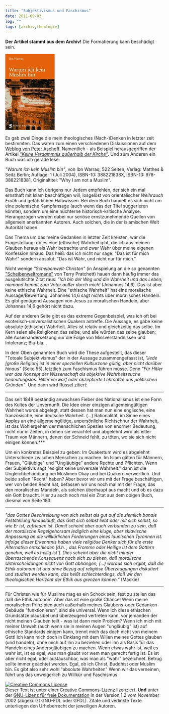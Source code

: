 ```yaml
---
title: "Subjektivismus und Faschismus"
date: 2011-09-03
log: ""
tags: [archiv,theologie]
---
```

**Der Artikel stammt aus dem Archiv!** Die Formatierung kann beschädigt sein.

![warum_ich_kein_muslim_bin.jpg](warum_ich_kein_muslim_bin.jpg)

Es gab zwei Dinge die mein theologisches (Nach-)Denken in letzter zeit bestimmten. Das waren zum einen verschiedenen Diskussionen auf dem <a href="http://www.elia-gemeinschaft.de/wordpress/">Weblog von Peter Aschoff</a>. Namentlich - als Beispiel herausgegriffen der Artikel <a href="http://www.elia-gemeinschaft.de/wordpress/2009/11/22/peters-gedanken/theologie/keine-verdammnis-auserhalb-der-kirche"><i>"Keine Verdammnis außerhalb der Kirche"</i></a>. Und zum Anderen ein Buch was ich gerade lese:

<i>"Warum ich kein Muslim bin"</i>, von Ibn Warraq, 522 Seiten, Verlag: Matthes & Seitz Berlin; Auflage: 1 (Juli 2004), ISBN-10: 388221838X, ISBN-13: 978-3882218381, Originaltitel: "Why I am not a Muslim".
<!--break-->
Das Buch kann ich übrigens nur Jedem empfehlen, der sich ein mal ernsthaft mit Islam beschäftigen will, losgelöst von orientalischer <i>Weihrauch Erotik</i> und gefährlichen Halbwissen. Bei dem Buch handelt es sich nicht um eine polemische Kampfansage (auch wenn das der Titel suggerieren könnte), sondern um eine nüchterne historisch-kritische Analyse. Herangezogen werden dabei nur seriöse ernstzunehmende Quellen von allgemein anerkannten Autoren. Auch solchen, die in der islamischen Welt Autorität haben.

Das Thema um das meine Gedanken in letzter Zeit kreisten, war die Fragestellung: ob es eine (ethische) Wahrheit gibt, die ich aus meinen Glauben heraus als Wahr betrachte und zwar Wahr über meine eigenen Konfession hinaus. Das heiß: das ich nicht nur sage: "Das ist für mich Wahr!" sondern absolut: "Das ist Wahr, und nicht nur für mich."

Nicht wenige <i>"Scheibenwelt-Christen"</i> (in Anspielung an die so genannten <a href="http://de.wikipedia.org/wiki/Scheibenwelt-Romane">"Scheibenweltromane"</a> von Terry Pratchett) hauen dann häufig immer das ausgelutschte Zitat raus: <i>"Ich bin der Weg und die Wahrheit und das Leben; niemand kommt zum Vater außer durch mich!</i> (Johannes 14,6). Das ist aber keine ethische Wahrheit. Eine "ethische Wahrheit" hat eine moralische Aussage/Bewertung. Johannes 14,6 sagt nichts über moralisches Handeln. Es gibt genügend Aussagen von Jesus zu moralischen Handeln, aber Johannes 14,6 gehört nicht dazu.

Auf der anderen Seite gibt es das extreme Gegenbeispiel, was ich oft bei esoterisch-universalistischen Quakern antreffe. Die Aussage, es gäbe keine absolute (ethische) Wahrheit. Alles ist relativ und gleichzeitig das selbe. Im Kern seien alle Religionen das selbe; und alle würden das selbe glauben; alle Auseinandersetzung nur die Folge von Missverständnissen und Intoleranz; Bla-bla...

In dem Oben genannten Buch wird die These aufgestellt, das dieser "Totoale Subjektivismus" der in der Aussage zusammengefasst ist,  <i>"Jede [große Religion] ist in einer speziellen Kultiurzone gültig, aber nicht darüber hinaus"</i> (Seite 55), letztlich zum Faschismus führen müsse. Denn <i>"Für Hitler war das Konzept der Wissenschaft als objektive Wahrheitssuche bedeutungslos. Hitler verwarf oder akzeptierte Lehrsätze aus politischen Gründen"</i>. Und dann wird Russel zitiert:

***
Das seit 1848 beständig anwachsen Fieber des Nationalismus ist eine Form des Kultes der Unvernunft. Die Idee einer einzigen allgemeingültigen Wahrheit wurde abgelegt, statt dessen hat man nun eine englische, eine französische, eine deutsche Wahrheit. (...) Rationalität, im Sinne eines Apples an eine allgemeingültige, unpersönliche Richtschnur der Wahrheit, ist das Wohlergehen der menschlichen Spezies von enormer Bedeutung, nicht nur in Zeiten, in denen sie verachtet und abgelehnt wird als eitler Traum von Männern, denen der Schneid fehlt, zu töten, wo sie sich nicht einigen können.***

Um ein konkretes Beispiel zu geben: Im Quakertum wird es abgelehnt Unterschiede zwischen Menschen zu machen. Im Islam gälten für Männern, Frauen, "Gläubige" und "Ungläubige" andere Rechte und Pflichten. Wenn der Subjektivis sagt "es gibt keine universale Wahrheit." dann ist die Ungleichbehandlung bei Muslimen Okay und bei Quakern verwerflich. Und beide sollen "Recht" haben? Aber bevor wir uns mit der Frage beschäftigen, wer von beiden Recht hat, befassen wir uns noch mal mit der Frage, das den moralisches Mandeln, als solchen überhaupt aus macht und ob es dazu ein Gott braucht. Hier zu auch noch mal ein Zitat aus dem obigen Buch, diesmal von Seite 183:

***
<i>"das Gottes Beschreibung von sich selbst als gut auf die ziemlich banale Feststellung hinausläuft, das Gott sich selbst liebt oder mit sich selbst, so wie Er ist, zufrieden ist. Damit scheint aber auch verbunden zu sein, daß der moralische Regelgehorsam lediglich eine kluge, aber sklavische Anpassung an die willkürlichen Forderungen eines launischen Tyrannen ist. Infolge dieser Erkenntnis haben viele religiöse Denker sich für die erste Alternative entschieden [d.h. , das Fromme oder Heilige ist dem Göttern genehm, weil es heilig ist']. Dies scheint aber die nicht minder überraschende Konsequenz nach sich zu ziehen, daß moralische Unterscheidungen nicht von Gott abhängen, (...) woraus sich ergibt, daß die Ethik autonom ist und ohne Bezug auf religiöse Überzeugungen diskutiert und studiert werden kann, das heißt schlechterdings, daß wir den theologischen Horizont der Ethik aus grenzen können."</i> (Mackie)
***

Für Christen wie für Muslime mag es ein Schock sein, fest zu stellen das daß die Ethik autonom. Aber das ist eine große Chance! Wenn meine moralischen Prinzipien auch außerhalb meines Glaubens-oder Gedanken-Gebäude "funktionieren", sind sie universal. Wenn ich diese ethischen Grundsätze plausibel und überzeugend vertreten kann, vor jemanden der nicht meinen Glauben teilt - was ist dann mein Problem? Wenn ich mich mit meiner Umwelt (auch wenn sie in meinen Augen "ungläubig" ist) auf ethische Standards einigen kann, trennt mich das doch nicht von meinem Gott! Ich kann mich doch in Einklang mit dem Willen meines Gottes glauben (und handeln), ohne mich auf ihn zu beziehen oder ihn als Basis für das Handeln eines Andersgläubigen zu machen. Wenn etwas wahr ist, weil es wahr ist, ist es egal, was man glaubt vor wem man gerecht fertig ist. Es ist aber nicht egal, oder austauschbar, was man als "wahr" bezeichnet. Betrug sollte immer geächtet werden. Egal, ob ich Christ, Buddhist oder Muslim bin. Es gibt also sehr wohl "absolute Wahrheiten"  Wenn wir das verneinen, führt uns das unweigerlich zu Willkür und Faschismus.



 <a rel="license" href="http://creativecommons.org/licenses/by-sa/3.0/de/"><img alt="Creative Commons License" style="border-width:0" src="http://i.creativecommons.org/l/by-sa/3.0/de/88x31.png" /></a><br />Dieser <span xmlns:dc="http://purl.org/dc/elements/1.1/" href="http://purl.org/dc/dcmitype/Text" rel="dc:type">Text</span> ist unter einer <a rel="license" href="http://creativecommons.org/licenses/by-sa/3.0/de/">Creative Commons-Lizenz</a> lizenziert. **Und** unter der <a href="http://de.wikipedia.org/wiki/GFDL">GNU-Lizenz für freie Dokumentation</a> in der Version 1.2 vom November 2002 (abgekürzt GNU-FDL oder GFDL). Zitate und verlinkte Texte unterliegen den Urheberrecht der jeweiligen Autoren.
